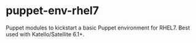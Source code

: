 # puppet-env-rhel7
Puppet modules to kickstart a basic Puppet environment for RHEL7. Best used with Katello/Satellite 6.1+.
